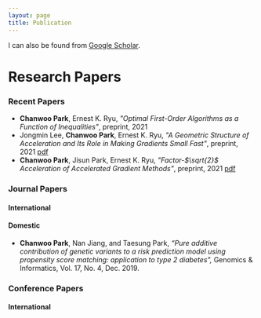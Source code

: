```yaml
---
layout: page
title: Publication
---
```



I can also be found from [Google Scholar](https://scholar.google.com/citations?hl=en&authuser=2&user=FDG3_JMAAAAJ).


# Research Papers
### Recent Papers
- **Chanwoo Park**, Ernest K. Ryu, _"Optimal First-Order Algorithms as a Function of Inequalities"_, preprint, 2021
- Jongmin Lee, **Chanwoo Park**, Ernest K. Ryu, _"A Geometric Structure of Acceleration and Its Role in Making Gradients Small Fast"_, preprint, 2021 [pdf](https://arxiv.org/abs/2106.10439)
- **Chanwoo Park**, Jisun Park, Ernest K. Ryu, _"Factor-$\sqrt{2}$ Acceleration of Accelerated Gradient Methods"_, preprint, 2021 [pdf](https://arxiv.org/abs/2102.07366)


### Journal Papers

#### International

#### Domestic

- **Chanwoo Park**, Nan Jiang, and Taesung Park, _“Pure additive contribution of genetic variants to a risk prediction model using propensity score matching: application to type 2 diabetes",_ Genomics & Informatics, Vol. 17, No. 4, Dec. 2019. 

### Conference Papers

#### International


